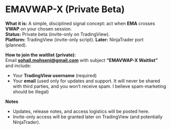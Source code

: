 # EMAVWAP-X (Private Beta)

**What it is:** A simple, disciplined signal concept: act when **EMA** crosses **VWAP** on your chosen session.  
**Status:** Private beta (invite-only on TradingView).  
**Platform:** TradingView (invite-only script). **Later:** NinjaTrader port (planned).

**How to join the waitlist (private):**  
Email **sohail.mohseni@gmail.com** with subject **“EMAVWAP-X Waitlist”** and include:  
- Your **TradingView username** (required)  
- Your **email** (used only for updates and support. It will never be shared with third parties, and you won’t receive spam. I believe spam-marketing should be illegal)

**Notes**  
- Updates, release notes, and access logistics will be posted here.  
- Invite-only access will be granted later on TradingView (and potentially NinjaTrader).
